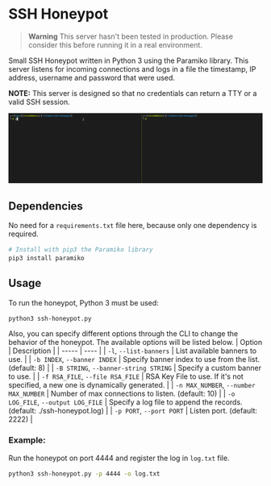 # SSH Honeypot

> **Warning**
> This server hasn't been tested in production. Please consider this before running it in a real environment.

Small SSH Honeypot written in Python 3 using the Paramiko library. This server listens for incoming connections and logs in a file the timestamp, IP address, username and password that were used.

**NOTE:** This server is designed so that no credentials can return a TTY or a valid SSH session.

![](media/demo.gif)

## Dependencies
No need for a `requirements.txt` file here,  because only one dependency is required.
```bash
# Install with pip3 the Paramiko library
pip3 install paramiko
```

## Usage
To run the honeypot, Python 3 must be used:
```bash
python3 ssh-honeypot.py
```
Also, you can specify different options through the CLI to change the behavior of the honeypot. The available options will be listed below.
| Option | Description |
| ----- | ---- |
| `-l`, `--list-banners` | List available banners to use. |
| `-b INDEX`, `--banner INDEX` | Specify banner index to use from the list. (default: 8) |
| `-B STRING`, `--banner-string STRING` | Specify a custom banner to use. |
| `-f RSA_FILE`, `--file RSA_FILE` | RSA Key File to use. If it's not specified, a new one is dynamically generated. |
| `-n MAX_NUMBER`, `--number MAX_NUMBER` | Number of max connections to listen. (default: 10) |
| `-o LOG_FILE`, `--output LOG_FILE` | Specify a log file to append the records. (default: ./ssh-honeypot.log) |
| `-p PORT`, `--port PORT` | Listen port. (default: 2222) |

### Example:
Run the honeypot on port 4444 and register the log in `log.txt` file.
```bash
python3 ssh-honeypot.py -p 4444 -o log.txt
```
